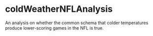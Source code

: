 # coldWeatherNFLAnalysis
An analysis on whether the common schema that colder temperatures produce lower-scoring games in the NFL is true.
